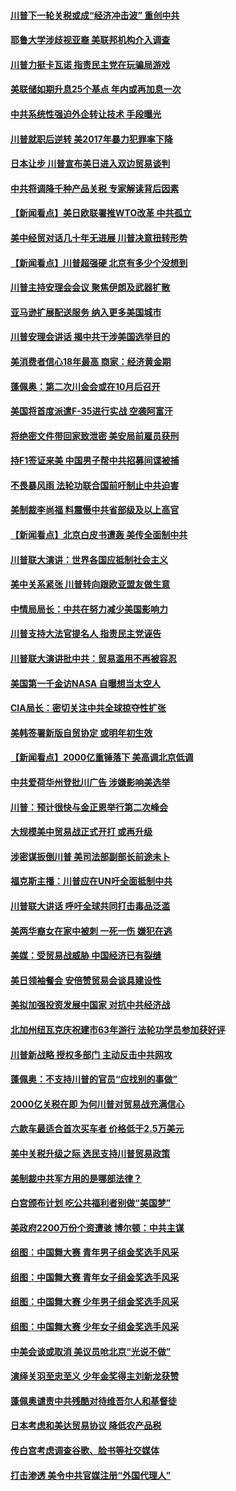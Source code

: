 #### [川普下一轮关税或成“经济冲击波” 重创中共](../pages/nsc412/n10744972.md) 

#### [耶鲁大学涉歧视亚裔 美联邦机构介入调查](../pages/nsc412/n10744209.md) 

#### [川普力挺卡瓦诺 指责民主党在玩骗局游戏](../pages/nsc412/n10744201.md) 

#### [美联储如期升息25个基点 年内或再加息一次](../pages/nsc412/n10744074.md) 

#### [中共系统性强迫外企转让技术 手段曝光](../pages/nsc412/n10744059.md) 

#### [川普就职后逆转  美2017年暴力犯罪率下降](../pages/nsc412/n10744119.md) 

#### [日本让步 川普宣布美日进入双边贸易谈判](../pages/nsc412/n10744069.md) 

#### [中共将调降千种产品关税 专家解读背后因素](../pages/nsc412/n10743943.md) 

#### [【新闻看点】美日欧联署推WTO改革 中共孤立](../pages/nsc412/n10743642.md) 

#### [美中经贸对话几十年无进展 川普决意扭转形势](../pages/nsc412/n10743904.md) 

#### [【新闻看点】川普超强硬 北京有多少个没想到](../pages/nsc412/n10743643.md) 

#### [川普主持安理会会议 聚焦伊朗及武器扩散](../pages/nsc412/n10743827.md) 

#### [亚马逊扩展配送服务 纳入更多美国城市](../pages/nsc412/n10743787.md) 

#### [川普安理会讲话 揭中共干涉美国选举目的](../pages/nsc412/n10743759.md) 

#### [美消费者信心18年最高 商家：经济黄金期](../pages/nsc412/n10743579.md) 

#### [蓬佩奥：第二次川金会或在10月后召开](../pages/nsc412/n10743470.md) 

#### [美国将首度派遣F-35进行实战 空袭阿富汗](../pages/nsc412/n10742931.md) 

#### [将绝密文件带回家致泄密 美安局前雇员获刑](../pages/nsc412/n10742384.md) 

#### [持F1签证来美 中国男子帮中共招募间谍被捕](../pages/nsc412/n10742041.md) 

#### [不畏暴风雨 法轮功联合国前吁制止中共迫害](../pages/nsc412/n10741709.md) 

#### [美制裁李尚福 料震慑中共省部级及以上高官](../pages/nsc412/n10741312.md) 

#### [【新闻看点】北京白皮书遭轰 美传全面制中共](../pages/nsc412/n10741194.md) 

#### [川普联大演讲：世界各国应抵制社会主义](../pages/nsc412/n10741314.md) 

#### [美中关系紧张 川普转向跟欧亚盟友做生意](../pages/nsc412/n10741290.md) 

#### [中情局局长：中共在努力减少美国影响力](../pages/nsc412/n10741156.md) 

#### [川普支持大法官提名人 指责民主党诬告](../pages/nsc412/n10741066.md) 

#### [川普联大演讲批中共：贸易滥用不再被容忍](../pages/nsc412/n10739956.md) 

#### [美国第一千金访NASA 自曝想当太空人](../pages/nsc412/n10739508.md) 

#### [CIA局长：密切关注中共全球掠夺性扩张](../pages/nsc412/n10738743.md) 

#### [美韩签署新版自贸协定 或明年初生效](../pages/nsc412/n10738478.md) 

#### [【新闻看点】2000亿重锤落下 美高调北京低调](../pages/nsc412/n10737976.md) 

#### [中共爱荷华州登批川广告 涉嫌影响美选举](../pages/nsc412/n10738131.md) 

#### [川普：预计很快与金正恩举行第二次峰会](../pages/nsc412/n10738118.md) 

#### [大规模美中贸易战正式开打 或再升级](../pages/nsc412/n10738071.md) 

#### [涉密谋扳倒川普 美司法部副部长前途未卜](../pages/nsc412/n10738002.md) 

#### [福克斯主播：川普应在UN吁全面抵制中共](../pages/nsc412/n10738060.md) 

#### [川普联大讲话 呼吁全球共同打击毒品泛滥](../pages/nsc412/n10738024.md) 

#### [美两华裔女在家中被刺 一死一伤 嫌犯在逃](../pages/nsc412/n10737679.md) 

#### [美媒：受贸易战威胁 中国经济已有裂缝](../pages/nsc412/n10737230.md) 

#### [美日领袖餐会 安倍赞贸易会谈具建设性](../pages/nsc412/n10737042.md) 

#### [美拟加强投资发展中国家 对抗中共经济战](../pages/nsc412/n10736539.md) 

#### [北加州纽瓦克庆祝建市63年游行 法轮功学员参加获好评](../pages/nsc412/n10736989.md) 

#### [川普新战略 授权多部门 主动反击中共网攻](../pages/nsc412/n10735959.md) 

#### [蓬佩奥：不支持川普的官员“应找别的事做”](../pages/nsc412/n10735955.md) 

#### [2000亿关税在即 为何川普对贸易战充满信心](../pages/nsc412/n10734631.md) 

#### [六款车最适合首次买车者 价格低于2.5万美元](../pages/nsc412/n10733446.md) 

#### [美中关税升级之际 选民支持川普贸易政策](../pages/nsc412/n10734461.md) 

#### [美制裁中共军方用的是哪部法律？](../pages/nsc412/n10734670.md) 

#### [白宫颁布计划 吃公共福利者别做“美国梦”](../pages/nsc412/n10734807.md) 

#### [美政府2200万份个资遭骇 博尔顿：中共主谋](../pages/nsc412/n10734853.md) 

#### [组图：中国舞大赛 青年男子组金奖选手风采](../pages/nsc412/n10734704.md) 

#### [组图：中国舞大赛 青年女子组金奖选手风采](../pages/nsc412/n10734746.md) 

#### [组图：中国舞大赛 少年男子组金奖选手风采](../pages/nsc412/n10734764.md) 

#### [组图：中国舞大赛 少年女子组金奖选手风采](../pages/nsc412/n10734778.md) 

#### [中美会谈或取消 美议员呛北京“光说不做”](../pages/nsc412/n10734476.md) 

#### [演绎关羽至忠至义 少年金奖得主刘新龙获赞](../pages/nsc412/n10733999.md) 

#### [蓬佩奥谴责中共残酷对待维吾尔人和基督徒](../pages/nsc412/n10734347.md) 

#### [日本考虑和美达贸易协议 降低农产品税](../pages/nsc412/n10734203.md) 

#### [传白宫考虑调查谷歌、脸书等社交媒体](../pages/nsc412/n10734268.md) 

#### [打击渗透 美令中共官媒注册“外国代理人”](../pages/nsc412/n10734200.md) 

